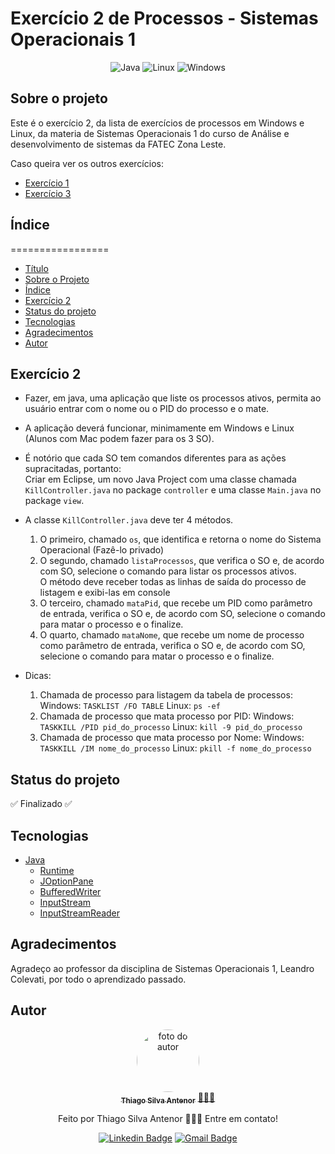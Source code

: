 # Exercício 2 de Processos - Sistemas Operacionais 1

<div align="center">
  
![Java](https://img.shields.io/badge/java-%23ED8B00.svg?style=for-the-badge&logo=openjdk&logoColor=white)
![Linux](https://img.shields.io/badge/Linux-000?style=for-the-badge&logo=linux&logoColor=FCC624)
![Windows](https://img.shields.io/badge/Windows-000?style=for-the-badge&logo=windows&logoColor=2CA5E0)

</div>

## Sobre o projeto
Este é o exercício 2, da lista de exercícios de processos em Windows e Linux, da materia de Sistemas Operacionais 1 do curso de Análise e desenvolvimento de sistemas da FATEC Zona Leste.<br>

Caso queira ver os outros exercícios:
- [Exercício 1](https://github.com/thiagosilvaantenor/ProcessosExercicio-1-SO1)
- [Exercício 3](https://github.com/thiagosilvaantenor/ProcessosExercicio-3-SO1)

## Índice
=================
<!--ts-->
* [Título](#exercício-2-de-processos---sistemas-operacionais-1)
* [Sobre o Projeto](#sobre-o-projeto)
* [Índice](#índice)
* [Exercício 2](#exercício-2)
* [Status do projeto](#status-do-projeto)
* [Tecnologias](#tecnologias)
* [Agradecimentos](#agradecimentos)
* [Autor](#autor)
<!--te-->

## Exercício 2

* Fazer, em java, uma aplicação que liste os processos ativos, permita ao usuário entrar com o
nome ou o PID do processo e o mate.
* A aplicação deverá funcionar, minimamente em Windows e Linux (Alunos com Mac podem fazer
para os 3 SO).
* É notório que cada SO tem comandos diferentes para as ações supracitadas, portanto:<br>
Criar em Eclipse, um novo Java Project com uma classe chamada `KillController.java` no package
`controller` e uma classe `Main.java` no package `view`.

* A classe `KillController.java` deve ter 4 métodos.
  1) O primeiro, chamado `os`, que identifica e retorna o nome do Sistema Operacional (Fazê-lo
  privado)
  2) O segundo, chamado `listaProcessos`, que verifica o SO e, de acordo com SO, selecione o
  comando para listar os processos ativos.<br>
  O método deve receber todas as linhas de saída do processo de listagem e exibi-las em console
  3) O terceiro, chamado `mataPid`, que recebe um PID como parâmetro de entrada, verifica o SO
  e, de acordo com SO, selecione o comando para matar o processo e o finalize.
  4) O quarto, chamado `mataNome`, que recebe um nome de processo como parâmetro de
  entrada, verifica o SO e, de acordo com SO, selecione o comando para matar o processo e o
  finalize.

* Dicas:
  1) Chamada de processo para listagem da tabela de processos:
  Windows: `TASKLIST /FO TABLE`
  Linux: `ps -ef`
  2) Chamada de processo que mata processo por PID:
  Windows: `TASKKILL /PID pid_do_processo`
  Linux: `kill -9 pid_do_processo`
  3) Chamada de processo que mata processo por Nome:
  Windows: `TASKKILL /IM nome_do_processo`
  Linux: `pkill -f nome_do_processo`


## Status do projeto
✅ Finalizado ✅

## Tecnologias
- [Java](https://www.oracle.com/br/java/)
  - [Runtime](https://docs.oracle.com/javase/8/docs/api/java/lang/Runtime.html)
  - [JOptionPane](https://docs.oracle.com/javase/8/docs/api/javax/swing/JOptionPane.html)
  - [BufferedWriter](https://docs.oracle.com/javase/8/docs/api/java/io/BufferedWriter.html)
  - [InputStream](https://docs.oracle.com/javase/8/docs/api/java/io/InputStream.html)
  - [InputStreamReader](https://docs.oracle.com/javase/8/docs/api/java/io/InputStreamReader.html)

## Agradecimentos
Agradeço ao professor da disciplina de Sistemas Operacionais 1, Leandro Colevati, por todo o aprendizado passado.

## Autor

<div align="center">
<a href="https://www.linkedin.com/in/thiago-antenor/">
<img style="border-radius: 50%;" src="https://avatars.githubusercontent.com/u/99970279?v=4" width="100px;" alt="foto do autor"/>
 <br />
 <sub><b>Thiago Silva Antenor</b></sub></a> <a href="https://www.linkedin.com/in/thiago-antenor/" title="Linkedin"> 🧑🏾‍💻</a>


Feito por Thiago Silva Antenor 👨🏾‍💻 Entre em contato!

[![Linkedin Badge](https://img.shields.io/badge/-Thiago-blue?style=flat-square&logo=Linkedin&logoColor=white&link=https://www.linkedin.com/in/thiago-antenor/)](https://www.linkedin.com/in/thiago-antenor/) 
[![Gmail Badge](https://img.shields.io/badge/-thiagoantenor31@gmail.com-c14438?style=flat-square&logo=Gmail&logoColor=white&link=mailto:thiagoantenor31.com)](mailto:thiagoantenor31.com)
</div>
